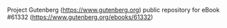 Project Gutenberg (https://www.gutenberg.org) public repository for eBook #61332 (https://www.gutenberg.org/ebooks/61332)

